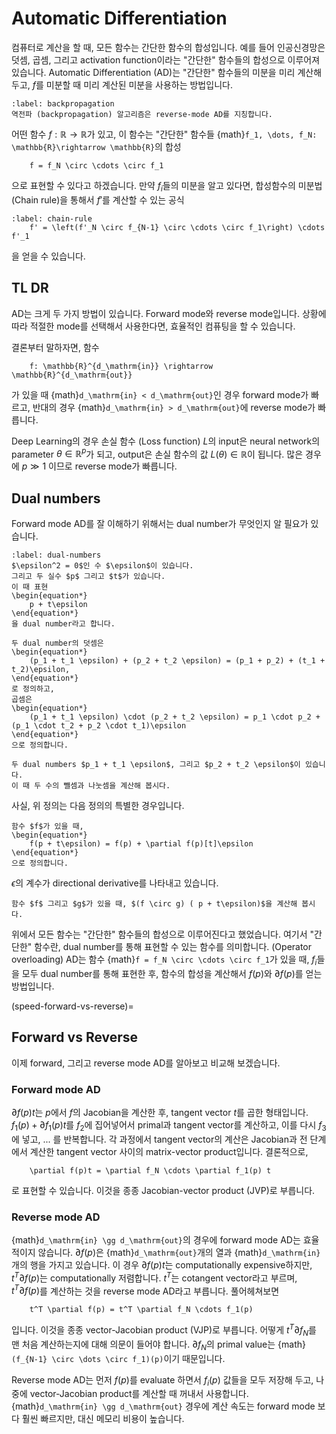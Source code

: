 # Automatic Differentiation
컴퓨터로 계산을 할 때, 모든 함수는 간단한 함수의 합성입니다.
예를 들어 인공신경망은 덧셈, 곱셈, 그리고 activation function이라는 "간단한" 함수들의 합성으로 이루어져 있습니다.
Automatic Differentiation (AD)는 "간단한" 함수들의 미분을 미리 계산해두고, $f$를 미분할 때 미리 계산된 미분을 사용하는 방법입니다.

```{prf:remark}
:label: backpropagation
역전파 (backpropagation) 알고리즘은 reverse-mode AD를 지칭합니다.
```

어떤 함수 $f: \mathbb{R}\rightarrow \mathbb{R}$가 있고,
이 함수는 "간단한" 함수들 {math}`f_1, \dots, f_N: \mathbb{R}\rightarrow \mathbb{R}`의 합성
```{math}
    f = f_N \circ \cdots \circ f_1
```
으로 표현할 수 있다고 하겠습니다.
만약 $f_i$들의 미분을 알고 있다면, 합성함수의 미분법 (Chain rule)을 통해서 $f'$를 계산할 수 있는 공식
```{math}
:label: chain-rule
    f' = \left(f'_N \circ f_{N-1} \circ \cdots \circ f_1\right) \cdots f'_1
```
을 얻을 수 있습니다.


## TL DR
AD는 크게 두 가지 방법이 있습니다.
Forward mode와 reverse mode입니다.
상황에 따라 적절한 mode를 선택해서 사용한다면, 효율적인 컴퓨팅을 할 수 있습니다.

결론부터 말하자면,
함수
```{math}
    f: \mathbb{R}^{d_\mathrm{in}} \rightarrow \mathbb{R}^{d_\mathrm{out}}
```
가 있을 때
{math}`d_\mathrm{in} < d_\mathrm{out}`인 경우 forward mode가 빠르고,
반대의 경우 {math}`d_\mathrm{in} > d_\mathrm{out}`에 reverse mode가 빠릅니다.

Deep Learning의 경우 손실 함수 (Loss function) $L$의 input은 neural network의 parameter $\theta \in \mathbb{R}^p$가 되고, output은 손실 함수의 값 $L(\theta) \in \mathbb{R}$이 됩니다.
많은 경우에 $p \gg 1$ 이므로 reverse mode가 빠릅니다.


## Dual numbers
Forward mode AD를 잘 이해하기 위해서는 dual number가 무엇인지 알 필요가 있습니다.
```{prf:definition}
:label: dual-numbers
$\epsilon^2 = 0$인 수 $\epsilon$이 있습니다.
그리고 두 실수 $p$ 그리고 $t$가 있습니다.
이 때 표현
\begin{equation*}
    p + t\epsilon
\end{equation*}
을 dual number라고 합니다.

두 dual number의 덧셈은
\begin{equation*}
    (p_1 + t_1 \epsilon) + (p_2 + t_2 \epsilon) = (p_1 + p_2) + (t_1 + t_2)\epsilon,
\end{equation*}
로 정의하고,
곱셈은 
\begin{equation*}
    (p_1 + t_1 \epsilon) \cdot (p_2 + t_2 \epsilon) = p_1 \cdot p_2 + (p_1 \cdot t_2 + p_2 \cdot t_1)\epsilon
\end{equation*}
으로 정의합니다.
```

```{prf:example}
두 dual numbers $p_1 + t_1 \epsilon$, 그리고 $p_2 + t_2 \epsilon$이 있습니다.
이 때 두 수의 뺄셈과 나눗셈을 계산해 봅시다.
```

사실, 위 정의는 다음 정의의 특별한 경우입니다.
```{prf:definition}
함수 $f$가 있을 때,
\begin{equation*}
    f(p + t\epsilon) = f(p) + \partial f(p)[t]\epsilon
\end{equation*}
으로 정의합니다.
```
$\epsilon$의 계수가 directional derivative를 나타내고 있습니다.

```{prf:example}
함수 $f$ 그리고 $g$가 있을 때, $(f \circ g) ( p + t\epsilon)$을 계산해 봅시다.
```

위에서 모든 함수는 "간단한" 함수들의 합성으로 이루어진다고 했었습니다.
여기서 "간단한" 함수란, dual number를 통해 표현할 수 있는 함수를 의미합니다.
(Operator overloading) AD는 함수 {math}`f = f_N \circ \cdots \circ f_1`가 있을 때,
$f_i$들을 모두 dual number를 통해 표현한 후, 함수의 합성을 계산해서 $f(p)$와 $\partial f(p)$를 얻는 방법입니다.


(speed-forward-vs-reverse)=
## Forward vs Reverse
이제 forward, 그리고 reverse mode AD를 알아보고 비교해 보겠습니다.

### Forward mode AD
$\partial f(p) t$는 $p$에서 $f$의 Jacobian을 계산한 후, tangent vector $t$를 곱한 형태입니다.
$f_1(p) + \partial f_1 (p)t$를 $f_2$에 집어넣어서 primal과 tangent vector를 계산하고, 이를 다시 $f_3$에 넣고, ... 를 반복합니다.
각 과정에서 tangent vector의 계산은 Jacobian과 전 단계에서 계산한 tangent vector 사이의 matrix-vector product입니다.
결론적으로,
```{math}
    \partial f(p)t = \partial f_N \cdots \partial f_1(p) t
```
로 표현할 수 있습니다.
이것을 종종 Jacobian-vector product (JVP)로 부릅니다.


### Reverse mode AD
{math}`d_\mathrm{in} \gg d_\mathrm{out}`의 경우에 forward mode AD는 효율적이지 않습니다.
$\partial f(p)$은 {math}`d_\mathrm{out}`개의 열과 {math}`d_\mathrm{in}`개의 행을 가지고 있습니다.
이 경우 $\partial f(p) t$는 computationally expensive하지만,
$t^T \partial f(p)$는 computationally 저렴합니다.
$t^T$는 cotangent vector라고 부르며, $t^T \partial f(p)$를 계산하는 것을 reverse mode AD라고 부릅니다.
풀어헤쳐보면
```{math}
    t^T \partial f(p) = t^T \partial f_N \cdots f_1(p)
```
입니다.
이것을 종종 vector-Jacobian product (VJP)로 부릅니다.
어떻게 $t^T \partial f_N$를 맨 처음 계산하는지에 대해 의문이 들어야 합니다.
$\partial f_N$의 primal value는 {math}`(f_{N-1} \circ \dots \circ f_1)(p)`이기 때문입니다.

Reverse mode AD는 먼저 $f(p)$를 evaluate 하면서 $f_i(p)$ 값들을 모두 저장해 두고, 나중에 vector-Jacobian product를 계산할 때 꺼내서 사용합니다.
{math}`d_\mathrm{in} \gg d_\mathrm{out}` 경우에 계산 속도는 forward mode 보다 훨씬 빠르지만,
대신 메모리 비용이 높습니다.


